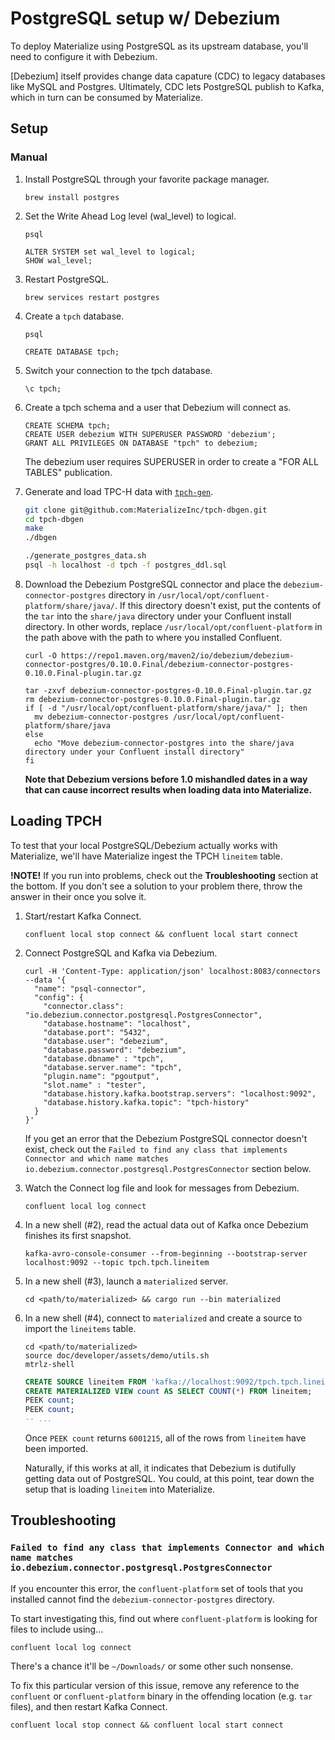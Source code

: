 # PostgreSQL setup w/ Debezium

To deploy Materialize using PostgreSQL as its upstream database, you'll need to
configure it with Debezium.

[Debezium] itself provides change data capature (CDC) to legacy databases like
MySQL and Postgres. Ultimately, CDC lets PostgreSQL publish to Kafka, which in turn
can be consumed by Materialize.

## Setup

### Manual

1. Install PostgreSQL through your favorite package manager.

    ```shell
    brew install postgres
    ```

1. Set the Write Ahead Log level (wal_level) to logical.

    ```shell
    psql
    ```

    ```postgresql
    ALTER SYSTEM set wal_level to logical;
    SHOW wal_level;
    ```

1. Restart PostgreSQL.

    ```shell
    brew services restart postgres
    ```

1. Create a `tpch` database.

    ```shell
    psql
    ```

    ```postgresql
    CREATE DATABASE tpch;
    ```

1. Switch your connection to the tpch database.

    ```postgresql
    \c tpch;
    ```

1. Create a tpch schema and a user that Debezium will connect as.

    ```postgresql
    CREATE SCHEMA tpch;
    CREATE USER debezium WITH SUPERUSER PASSWORD 'debezium';
    GRANT ALL PRIVILEGES ON DATABASE "tpch" to debezium;
    ```

    The debezium user requires SUPERUSER in order to create a "FOR ALL TABLES" publication.

1. Generate and load TPC-H data with [`tpch-gen`](https://github.com/MaterializeInc/tpch-dbgen.git).

    ```bash
    git clone git@github.com:MaterializeInc/tpch-dbgen.git
    cd tpch-dbgen
    make
    ./dbgen

    ./generate_postgres_data.sh
    psql -h localhost -d tpch -f postgres_ddl.sql
    ```

1. Download the Debezium PostgreSQL connector and place the `debezium-connector-postgres`
   directory in `/usr/local/opt/confluent-platform/share/java/`. If this directory doesn't
   exist, put the contents of the `tar` into the `share/java` directory under
   your Confluent install directory. In other words, replace
   `/usr/local/opt/confluent-platform` in the path above with the path to
   where you installed Confluent.

    ```shell
    curl -O https://repo1.maven.org/maven2/io/debezium/debezium-connector-postgres/0.10.0.Final/debezium-connector-postgres-0.10.0.Final-plugin.tar.gz

    tar -zxvf debezium-connector-postgres-0.10.0.Final-plugin.tar.gz
    rm debezium-connector-postgres-0.10.0.Final-plugin.tar.gz
    if [ -d "/usr/local/opt/confluent-platform/share/java/" ]; then
      mv debezium-connector-postgres /usr/local/opt/confluent-platform/share/java
    else
      echo "Move debezium-connector-postgres into the share/java directory under your Confluent install directory"
    fi
    ```

    **Note that Debezium versions before 1.0 mishandled dates in a way that
    can cause incorrect results when loading data into Materialize.**

## Loading TPCH

To test that your local PostgreSQL/Debezium actually works with Materialize, we'll
have Materialize ingest the TPCH `lineitem` table.

**!NOTE!** If you run into problems, check out the **Troubleshooting** section
at the bottom. If you don't see a solution to your problem there, throw the
answer in their once you solve it.

1. Start/restart Kafka Connect.

    ```shell
    confluent local stop connect && confluent local start connect
    ```

1. Connect PostgreSQL and Kafka via Debezium.

    ```shell
    curl -H 'Content-Type: application/json' localhost:8083/connectors --data '{
      "name": "psql-connector",
      "config": {
        "connector.class": "io.debezium.connector.postgresql.PostgresConnector",
        "database.hostname": "localhost",
        "database.port": "5432",
        "database.user": "debezium",
        "database.password": "debezium",
        "database.dbname" : "tpch",
        "database.server.name": "tpch",
        "plugin.name": "pgoutput",
        "slot.name" : "tester",
        "database.history.kafka.bootstrap.servers": "localhost:9092",
        "database.history.kafka.topic": "tpch-history"
      }
    }'
    ```

    If you get an error that the Debezium PostgreSQL connector doesn't exist, check
    out the `Failed to find any class that implements Connector and which name
    matches io.debezium.connector.postgresql.PostgresConnector` section below.

1. Watch the Connect log file and look for messages from Debezium.

    ```shell
    confluent local log connect
    ```

1.  In a new shell (#2), read the actual data out of Kafka once Debezium
    finishes its first snapshot.

    ```shell
    kafka-avro-console-consumer --from-beginning --bootstrap-server localhost:9092 --topic tpch.tpch.lineitem
    ```

1. In a new shell (#3), launch a `materialized` server.

    ```shell
    cd <path/to/materialized> && cargo run --bin materialized
    ```

1. In a new shell (#4), connect to `materialized` and create a source to import the `lineitems` table.

    ```shell
    cd <path/to/materialized>
    source doc/developer/assets/demo/utils.sh
    mtrlz-shell
    ```

    ```sql
    CREATE SOURCE lineitem FROM 'kafka://localhost:9092/tpch.tpch.lineitem' USING SCHEMA REGISTRY 'http://localhost:8081';
    CREATE MATERIALIZED VIEW count AS SELECT COUNT(*) FROM lineitem;
    PEEK count;
    PEEK count;
    -- ...
    ```

    Once `PEEK count` returns `6001215`, all of the rows from `lineitem` have
    been imported.

    Naturally, if this works at all, it indicates that Debezium is dutifully
    getting data out of PostgreSQL. You could, at this point, tear down the setup
    that is loading `lineitem` into Materialize.

## Troubleshooting

### `Failed to find any class that implements Connector and which name matches io.debezium.connector.postgresql.PostgresConnector`

If you encounter this error, the `confluent-platform` set of tools that you
installed cannot find the `debezium-connector-postgres` directory.

To start investigating this, find out where `confluent-platform` is looking for
files to include using...

```
confluent local log connect
```

There's a chance it'll be `~/Downloads/` or some other such nonsense.

To fix this particular version of this issue, remove any reference to the
`confluent` or `confluent-platform` binary in the offending location (e.g. `tar`
files), and then restart Kafka Connect.

```shell
confluent local stop connect && confluent local start connect
```
